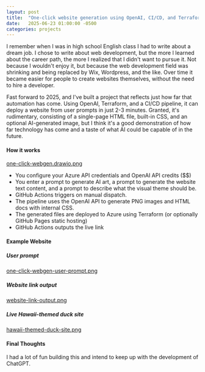 ```yaml
---
layout: post
title:  "One-click website generation using OpenAI, CI/CD, and Terraform"
date:   2025-06-23 01:00:00 -0500
categories: projects
---
```

I remember when I was in high school English class I had to write about a dream job. I chose to write about web development, but the more I learned about the career path, the more I realized that I didn't want to pursue it. Not because I wouldn't enjoy it, but because the web development field was shrinking and being replaced by Wix, Wordpress, and the like. Over time it became easier for people to create websites themselves, without the need to hire a developer.

Fast forward to 2025, and I've built a project that reflects just how far that automation has come. Using OpenAI, Terraform, and a CI/CD pipeline, it can deploy a website from user prompts in just 2-3 minutes. Granted, it's rudimentary, consisting of a single-page HTML file, built-in CSS, and an optional AI-generated image, but I think it's a good demonstration of how far technology has come and a taste of what AI could be capable of in the future.<!--break-->

#### **How it works**

[one-click-webgen.drawio.png](assets/one-click-webgen.drawio.png)

- You configure your Azure API credentials and OpenAI API credits ($$)
- You enter a prompt to generate AI art, a prompt to generate the website text content, and a prompt to describe what the visual theme should be.
- GitHub Actions triggers on manual dispatch.
- The pipeline uses the OpenAI API to generate PNG images and HTML docs with internal CSS.
- The generated files are deployed to Azure using Terraform (or optionally GitHub Pages static hosting)
- GitHub Actions outputs the live link

#### **Example Website**

##### User prompt
[one-click-webgen-user-prompt.png](assets/one-click-webgen-user-prompt.png)

##### Website link output
[website-link-output.png](assets/website-link-output.png)

##### Live Hawaii-themed duck site
[hawaii-themed-duck-site.png](assets/hawaii-themed-duck-site.png)

#### **Final Thoughts**

I had a lot of fun building this and intend to keep up with the development of ChatGPT.